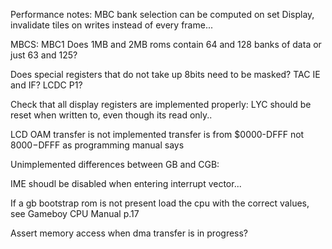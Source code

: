 Performance notes:
MBC bank selection can be computed on set
Display, invalidate tiles on writes instead of every frame...


MBCS:
MBC1
	Does 1MB and 2MB roms contain 64 and 128 banks of data or just 63 and 125?

Does special registers that do not take up 8bits need to be masked?
TAC
IE and IF?
LCDC
P1?

Check that all display registers are implemented properly:
LYC should be reset when written to, even though its read only..

LCD OAM transfer is not implemented
transfer is from $0000-DFFF not $8000-$DFFF as programming manual says

Unimplemented differences between GB and CGB:

IME shoudl be disabled when entering interrupt vector...

If a gb bootstrap rom is not present load the cpu with the correct values,
  see Gameboy CPU Manual p.17

Assert memory access when dma transfer is in progress?
